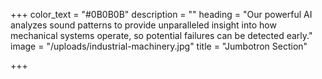 +++
color_text = "#0B0B0B"
description = ""
heading = "Our powerful AI analyzes sound patterns to provide unparalleled insight into how mechanical systems operate, so potential failures can be detected early."
image = "/uploads/industrial-machinery.jpg"
title = "Jumbotron Section"

+++
